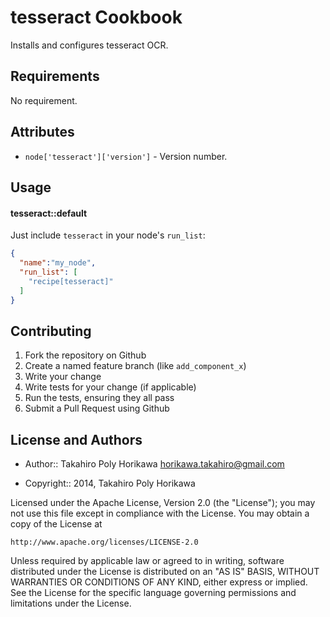 tesseract Cookbook
==================
Installs and configures tesseract OCR.

Requirements
------------
No requirement.

Attributes
----------
* `node['tesseract']['version']` - Version number.

Usage
-----
#### tesseract::default

Just include `tesseract` in your node's `run_list`:

```json
{
  "name":"my_node",
  "run_list": [
    "recipe[tesseract]"
  ]
}
```

Contributing
------------
1. Fork the repository on Github
2. Create a named feature branch (like `add_component_x`)
3. Write your change
4. Write tests for your change (if applicable)
5. Run the tests, ensuring they all pass
6. Submit a Pull Request using Github

License and Authors
-------------------
* Author:: Takahiro Poly Horikawa <horikawa.takahiro@gmail.com>

* Copyright:: 2014, Takahiro Poly Horikawa

Licensed under the Apache License, Version 2.0 (the "License");
you may not use this file except in compliance with the License.
You may obtain a copy of the License at

    http://www.apache.org/licenses/LICENSE-2.0

Unless required by applicable law or agreed to in writing, software
distributed under the License is distributed on an "AS IS" BASIS,
WITHOUT WARRANTIES OR CONDITIONS OF ANY KIND, either express or implied.
See the License for the specific language governing permissions and
limitations under the License.
